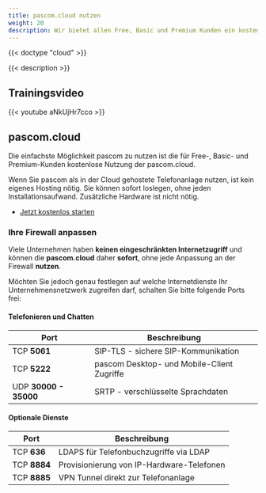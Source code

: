 ```yaml
---
title: pascom.cloud nutzen
weight: 20
description: Wir bietet allen Free, Basic und Premium Kunden ein kostenloses Hosting in der pascom.cloud. Einfach, sicher, schnell - Jetzt kostenlos starten.
---
```


{{< doctype "cloud" >}}

{{< description >}}

## Trainingsvideo

{{< youtube aNkUjHr7cco >}}

## pascom.cloud

Die einfachste Möglichkeit pascom zu nutzen ist die für Free-, Basic- und Premium-Kunden kostenlose Nutzung der pascom.cloud.  

Wenn Sie pascom als in der Cloud gehostete Telefonanlage nutzen, ist kein eigenes Hosting nötig. Sie können sofort loslegen, ohne jeden Installationsaufwand. Zusätzliche Hardware ist nicht nötig.

 * [Jetzt kostenlos starten](http://my.pascom.net/do/cloud)

### Ihre Firewall anpassen

Viele Unternehmen haben **keinen eingeschränkten Internetzugriff** und können die **pascom.cloud** daher **sofort**, ohne jede Anpassung an der Firewall **nutzen**.

Möchten Sie jedoch genau festlegen auf welche Internetdienste Ihr Unternehmensnetzwerk zugreifen darf, schalten Sie bitte folgende Ports frei:

#### Telefonieren und Chatten

| Port | Beschreibung |
| ---- | ------------ |
| TCP **5061** | SIP-TLS - sichere SIP-Kommunikation |
| TCP **5222** | pascom Desktop- und Mobile-Client Zugriffe |
| UDP **30000 - 35000** | SRTP - verschlüsselte Sprachdaten |

#### Optionale Dienste

| Port | Beschreibung |
| ---- | ------------ |
| TCP **636** | LDAPS für Telefonbuchzugriffe via LDAP |
| TCP **8884**  | Provisionierung von IP-Hardware-Telefonen |
| TCP **8885**  | VPN Tunnel direkt zur Telefonanlage |


